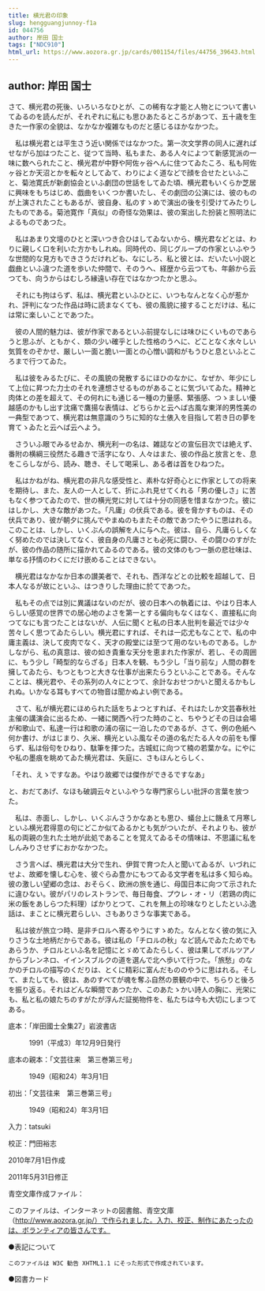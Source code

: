 ```yaml
---
title: 横光君の印象
slug: hengguangjunnoy-f1a
id: 044756
author: 岸田 国士
tags: ["NDC910"]
html_url: https://www.aozora.gr.jp/cards/001154/files/44756_39643.html
---
```


## author: 岸田 国士

さて、横光君の死後、いろいろなひとが、この稀有な才能と人物とについて書いてゐるのを読んだが、それぞれに私にも思ひあたるところがあつて、五十歳を生きた一作家の全貌は、なかなか複雑なものだと感じるほかなかつた。

　私は横光君とは平生さう近い関係ではなかつた。第一次文学界の同人に遅ればせながら加はつたこと、従つて当時、私もまた、ある人々によつて新感覚派の一味に数へられたこと、横光君が中野や阿佐ヶ谷へんに住つてゐたころ、私も阿佐ヶ谷とか天沼とかを転々としてゐて、わりによく道などで顔を合せたといふこと、菊池寛氏が新劇協会といふ劇団の世話をしてゐた頃、横光君もいくらか芝居に興味をもちはじめ、戯曲をいくつか書いたし、その劇団の公演には、彼のものが上演されたこともあるが、彼自身、私のすゝめで演出の後を引受けてみたりしたものである。菊池寛作「真似」の奇怪な効果は、彼の案出した扮装と照明法によるものであつた。

　私はあまり文壇のひとと深いつき合ひはしてゐないから、横光君などとは、わりに親しく口を利いた方かもしれぬ。同時代の、同じグループの作家といふやうな世間的な見方もできさうだけれども、なにしろ、私と彼とは、だいたい小説と戯曲といふ違つた道を歩いた仲間で、そのうへ、経歴から云つても、年齢から云つても、向うからはむしろ縁遠い存在ではなかつたかと思ふ。

　それにも拘はらず、私は、横光君といふひとに、いつもなんとなく心が惹かれ、評判になつた作品は時に読まなくても、彼の風貌に接することだけは、私には常に楽しいことであつた。

　彼の人間的魅力は、彼が作家であるといふ前提なしには味ひにくいものであらうと思ふが、ともかく、類の少い確乎とした性格のうへに、どことなく水々しい気質をのぞかせ、厳しい一面と脆い一面との心憎い調和がもうひと息といふところまで行つてゐた。

　私は彼をみるたびに、その風貌の発散するにほひのなかに、なぜか、年少にして上位に昇つた力士のそれを連想させるものがあることに気づいてゐた。精神と肉体との差を超えて、その何れにも通じる一種の力量感、緊張感、つゝましい優越感のかもし出す沈痛で鷹揚な表情は、どちらかと云へば古風な東洋的男性美の一典型であつて、横光君は無意識のうちに知的な土俵入を目指して若き日の夢を育てゝゐたと云へば云へよう。

　さういふ眼でみるせゐか、横光利一の名は、雑誌などの宣伝目次では絶えず、番附の横綱三役然たる趣きで活字になり、人々はまた、彼の作品と放言とを、息をこらしながら、読み、聴き、そして喝采し、ある者は首をひねつた。

　私はかねがね、横光君の非凡な感受性と、素朴な好奇心とに作家としての将来を期待し、また、友人の一人として、折にふれ見せてくれる「男の優しさ」に苦もなく参つてゐたので、世の横光党に対しては十分の同感を惜まなかつた。彼にはしかし、大きな敵があつた。「凡庸」の伏兵である。彼を脅かすものは、その伏兵であり、彼が朝夕に挑んでやまぬのもまたその敵であつたやうに思はれる。このことは、しかし、いくぶんの誤解を人に与へた。彼は、自ら、凡庸らしくなく努めたのでは決してなく、彼自身の凡庸さとも必死に闘ひ、その闘ひのすがたが、彼の作品の随所に描かれてゐるのである。彼の文体のもつ一脈の悲壮味は、単なる抒情のわくにだけ嵌めることはできない。

　横光君はなかなか日本の讃美者で、それも、西洋などとの比較を超越して、日本人なるが故にといふ、はつきりした理由に於てであつた。

　私もその点では別に異議はないのだが、彼の日本への執着には、やはり日本人らしい感覚の世界での居心地のよさを第一とする偏向もなくはなく、直接私に向つてなにも言つたことはないが、人伝に聞くと私の日本人批判を最近では少々苦々しく思つてゐたらしい。横光君にすれば、それは一応尤もなことで、私の中庸主義は、決して皮肉でなく、天才の殿堂には至つて用のないものである。しかしながら、私の真意は、彼の如き貴重な天分を恵まれた作家が、若し、その周囲に、もう少し「畸型的ならざる」日本人を観、もう少し「当り前な」人間の群を擁してゐたら、もつともつと大きな仕事が出来たらうといふことである。そんなことは、横光君や、その系列の人々にとつて、余計なおせつかいと聞えるかもしれぬ。いかなる耳もすべての物音は聞かぬよい例である。

　さて、私が横光君にほめられた話をちよつとすれば、それはたしか文芸春秋社主催の講演会に出るため、一緒に関西へ行つた時のこと、ちやうどその日は会場が和歌山で、私達一行は和歌の浦の宿に一泊したのであるが、さて、例の色紙へ何か書け、がはじまり、久米、横光といふ風なその道の名だたる人々の前をも憚らず、私は俗句をひねり、駄筆を揮つた。古城虹に向つて楠の若葉かな。にやにや私の墨痕を眺めてゐた横光君は、矢庭に、さもほんとらしく、

「それ、えゝですなあ。やはり故郷では傑作ができるですなあ」

と、おだてあげ、なほも破調云々といふやうな専門家らしい批評の言葉を放つた。

　私は、赤面し、しかし、いくぶんさうかなあとも思ひ、蟻台上に饑ゑて月寒しといふ横光君得意の句にどこか似てゐるかとも気がついたが、それよりも、彼が私の両親の生れた土地が此処であることを覚えてゐるその情味は、不思議に私をしんみりさせずにおかなかつた。

　さう言へば、横光君は大分で生れ、伊賀で育つた人と聞いてゐるが、いづれにせよ、故郷を懐しむ心を、彼ぐらゐ豊かにもつてゐる文学者を私は多く知らぬ。彼の激しい望郷の念は、おそらく、欧洲の旅を通じ、母国日本に向つて示されたに違ひない。彼がパリのレストランで、毎日毎食、プウレ・オ・リ（若鶏の肉に米の飯をあしらつた料理）ばかりとつて、これを無上の珍味なりとしたといふ逸話は、まことに横光君らしい、さもありさうな事実である。

　私は彼が旅立つ時、是非チロルへ寄るやうにすゝめた。なんとなく彼の気に入りさうな土地柄だからである。彼は私の「チロルの秋」など読んでゐたためでもあらうか、チロルといふ名を記憶にとゞめてゐたらしく、彼は果してボルツアノからブレンネロ、イインスブルクの道を選んで北へ歩いて行つた。「旅愁」のなかのチロルの描写のくだりは、とくに精彩に富んだもののやうに思はれる。そして、またしても、彼は、あのすべてが魂を奪ふ自然の景観の中で、ちらりと後ろを振り返る。それはどんな瞬間であつたか、このあたゝかい詩人の胸に、光栄にも、私と私の娘たちのすがたが浮んだ証拠物件を、私たちは今も大切にしまつてある。













底本：「岸田國士全集27」岩波書店

　　　1991（平成3）年12月9日発行

底本の親本：「文芸往来　第三巻第三号」

　　　1949（昭和24）年3月1日

初出：「文芸往来　第三巻第三号」

　　　1949（昭和24）年3月1日

入力：tatsuki

校正：門田裕志

2010年7月1日作成

2011年5月31日修正

青空文庫作成ファイル：

このファイルは、インターネットの図書館、青空文庫（http://www.aozora.gr.jp/）で作られました。入力、校正、制作にあたったのは、ボランティアの皆さんです。











●表記について


	このファイルは W3C 勧告 XHTML1.1 にそった形式で作成されています。







●図書カード
